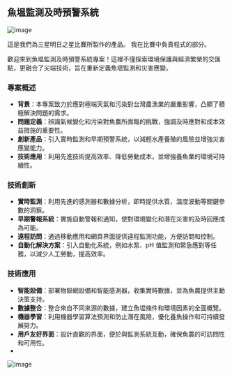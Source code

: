## 魚塭監測及時預警系統

![image](https://github.com/xixa3333/Fish-pond-monitoring-and-real-time-early-warning-system/assets/128284090/450201bb-d0f8-4e28-9cb5-5768cfaf14a8)

這是我們為三星明日之星比賽所製作的產品。
我在比賽中負責程式的部分。

歡迎來到魚塭監測及時預警系統專案！這裡不僅探索環境保護與經濟繁榮的交匯點，更融合了尖端技術，旨在重新定義魚塭監測和災害應變。

### 專案概述
- **背景**：本專案致力於應對極端天氣和污染對台灣農漁業的嚴重影響，凸顯了積極解決問題的需求。
- **問題定義**：辨識氣候變化和污染對魚農所面臨的挑戰，強調及時應對和成本效益措施的重要性。
- **創新產品**：引入實時監測和早期預警系統，以減輕水產養殖的風險並增強災害應變能力。
- **技術應用**：利用先進技術提高效率、降低勞動成本，並增強養魚業的環境可持續性。

### 技術創新
- **實時監測**：利用先進的感測器和數據分析，即時提供水質、溫度波動等關鍵參數的洞察。
- **早期警報系統**：實施自動警報和通知，使對環境變化和潛在災害的及時回應成為可能。
- **遠程訪問**：通過移動應用和網頁界面提供遠程監測功能，方便訪問和控制。
- **自動化解決方案**：引入自動化系統，例如水泵、pH 值監測和緊急應對等任務，以減少人工勞動，提高效率。

### 技術應用
- **智能設備**：部署物聯網設備和智能感測器，收集實時數據，並為魚農提供主動決策支持。
- **數據整合**：整合來自不同來源的數據，建立魚塭條件和環境因素的全面概覽。
- **機器學習**：利用機器學習算法預測和防止潛在風險，優化養魚操作和可持續發展努力。
- **用戶友好界面**：設計直觀的界面，便於與監測系統互動，確保魚農的可訪問性和可用性。
- 
![image](https://github.com/xixa3333/Fish-pond-monitoring-and-real-time-early-warning-system/assets/128284090/fe61a307-4e7b-495a-aec9-e3c24ca79753)

